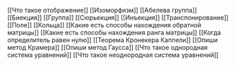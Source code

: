 [[Что такое отображение]]
[[Изоморфизм]]
[[Абелева группа]]
[[Биекция]]
[[Группа]]
[[Сюрьекция]]
[[Инъекция]]
[[Транспонирование]]
[[Поле]]
[[Кольца]]
[[Какие есть способы нахождения обратной матрицы]]
[[Какие есть способы нахождения ранга матрицы]]
[[Когда определитель равен нулю]]
[[Теорема Кронекера Каппели]]
[[Опиши метод Крамера]]
[[Опиши метод Гаусса]]
[[Что такое однородная система уравнений]]
[[Что такое неоднородная система уравнений]]

